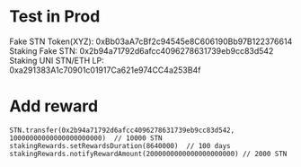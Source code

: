 # Test in Prod

Fake STN Token(XYZ): 0xBb03aA7cBf2c94545e8C606190Bb97B122376614
Staking Fake STN: 0x2b94a71792d6afcc4096278631739eb9cc83d542
Staking UNI STN/ETH LP: 0xa291383A1c70901c01917Ca621e974CC4a253B4f

# Add reward

```
STN.transfer(0x2b94a71792d6afcc4096278631739eb9cc83d542, 10000000000000000000000)  // 10000 STN
stakingRewards.setRewardsDuration(8640000)  // 100 days
stakingRewards.notifyRewardAmount(2000000000000000000000) // 2000 STN
```
